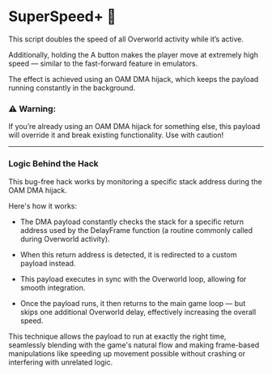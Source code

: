 # SuperSpeed+ 🏃 

This script doubles the speed of all Overworld activity while it’s active.

Additionally, holding the A button makes the player move at extremely high speed — similar to the fast-forward feature in emulators.

The effect is achieved using an OAM DMA hijack, which keeps the payload running constantly in the background.

###  ⚠ Warning:
If you’re already using an OAM DMA hijack for something else, this payload will override it and break existing functionality. Use with caution!

-----
### Logic Behind the Hack

This bug-free hack works by monitoring a specific stack address during the OAM DMA hijack.

Here's how it works:

- The DMA payload constantly checks the stack for a specific return address used by the DelayFrame function (a routine commonly called during Overworld activity).

-  When this return address is detected, it is redirected to a custom payload instead.

- This payload executes in sync with the Overworld loop, allowing for smooth integration.

- Once the payload runs, it then returns to the main game loop — but skips one additional Overworld delay, effectively increasing the overall speed.

This technique allows the payload to run at exactly the right time, seamlessly blending with the game's natural flow and making frame-based manipulations like speeding up movement possible without crashing or interfering with unrelated logic.
